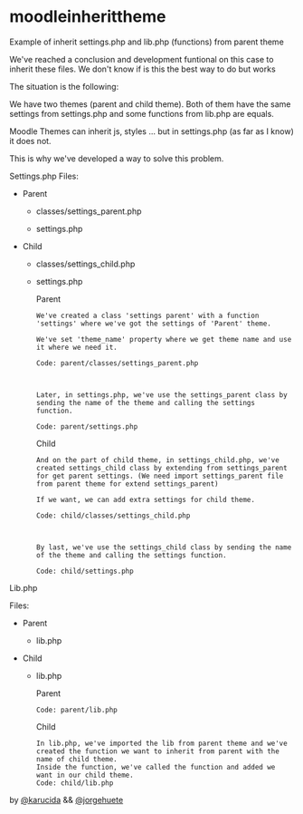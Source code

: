 # moodleinherittheme
Example of inherit settings.php and lib.php (functions) from parent theme

We've reached a conclusion and development funtional
on this case to inherit these files. 
We don't know if is this the best way to do but works

The situation is the following:

We have two themes (parent and child theme). Both of them have the same settings from settings.php and some functions from lib.php are equals.

Moodle Themes can inherit js, styles ... but in settings.php (as far as I know) it does not.

This is why we've developed a way to solve this problem. 

Settings.php
Files: 

- Parent
  - classes/settings_parent.php

  - settings.php

- Child
  - classes/settings_child.php

  - settings.php


    Parent
    
        We've created a class 'settings parent' with a function 'settings' where we've got the settings of 'Parent' theme. 

        We've set 'theme_name' property where we get theme name and use it where we need it.

        Code: parent/classes/settings_parent.php



        Later, in settings.php, we've use the settings_parent class by sending the name of the theme and calling the settings function.

        Code: parent/settings.php



    Child
    
        And on the part of child theme, in settings_child.php, we've created settings_child class by extending from settings_parent for get parent settings. (We need import settings_parent file from parent theme for extend settings_parent)

        If we want, we can add extra settings for child theme.

        Code: child/classes/settings_child.php



        By last, we've use the settings_child class by sending the name of the theme and calling the settings function.

        Code: child/settings.php



Lib.php

Files: 

- Parent
  - lib.php

- Child
  - lib.php



    Parent
    
        Code: parent/lib.php



    Child
    
        In lib.php, we've imported the lib from parent theme and we've created the function we want to inherit from parent with the name of child theme. 
        Inside the function, we've called the function and added we want in our child theme.
        Code: child/lib.php


by [@karucida](https://github.com/karucida "karucida") && [@jorgehuete](https://github.com/jorgehuete "jorgehuete")
